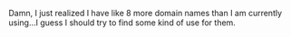 <!--
id: 1601106046
link: http://kevinisom.info/post/1601106046/damn-i-just-realized-i-have-like-8-more-domain
slug: damn-i-just-realized-i-have-like-8-more-domain
date: Thu Nov 18 2010 05:48:49 GMT+1300 (NZDT)
raw: {"blog_name":"kevinisom","id":1601106046,"post_url":"http://kevinisom.info/post/1601106046/damn-i-just-realized-i-have-like-8-more-domain","slug":"damn-i-just-realized-i-have-like-8-more-domain","type":"text","date":"2010-11-17 16:48:49 GMT","timestamp":1290012529,"state":"published","format":"html","reblog_key":"FGKZQQIY","tags":[],"short_url":"http://tmblr.co/Zw68Yy1VRl1_","highlighted":[],"feed_item":"http://twitter.com/kev_nz/statuses/4860601801113600","from_feed_id":"650289","note_count":0,"title":null,"body":"<p>Damn, I just realized I have like 8 more domain names than I am currently using&#8230;I guess I should try to find some kind of use for them.</p>"}
publish: 2010-11-018
tags: 
title: null
-->


Damn, I just realized I have like 8 more domain names than I am
currently using…I guess I should try to find some kind of use for them.


